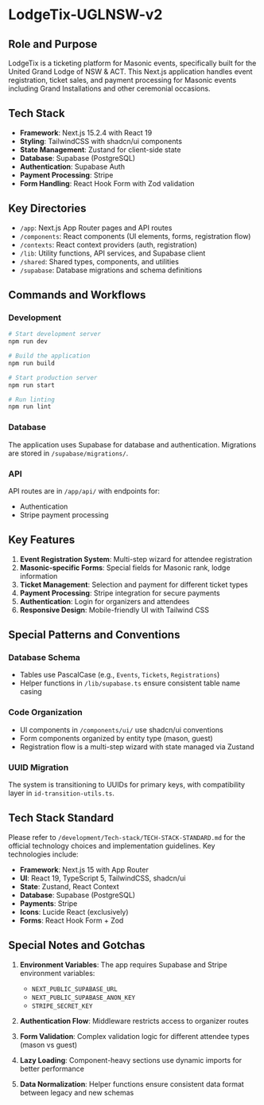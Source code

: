 # LodgeTix-UGLNSW-v2

## Role and Purpose
LodgeTix is a ticketing platform for Masonic events, specifically built for the United Grand Lodge of NSW & ACT. This Next.js application handles event registration, ticket sales, and payment processing for Masonic events including Grand Installations and other ceremonial occasions.

## Tech Stack
- **Framework**: Next.js 15.2.4 with React 19
- **Styling**: TailwindCSS with shadcn/ui components
- **State Management**: Zustand for client-side state
- **Database**: Supabase (PostgreSQL)
- **Authentication**: Supabase Auth
- **Payment Processing**: Stripe
- **Form Handling**: React Hook Form with Zod validation

## Key Directories
- `/app`: Next.js App Router pages and API routes
- `/components`: React components (UI elements, forms, registration flow)
- `/contexts`: React context providers (auth, registration)
- `/lib`: Utility functions, API services, and Supabase client
- `/shared`: Shared types, components, and utilities
- `/supabase`: Database migrations and schema definitions

## Commands and Workflows

### Development
```bash
# Start development server
npm run dev

# Build the application
npm run build

# Start production server
npm run start

# Run linting
npm run lint
```

### Database
The application uses Supabase for database and authentication. Migrations are stored in `/supabase/migrations/`.

### API
API routes are in `/app/api/` with endpoints for:
- Authentication
- Stripe payment processing

## Key Features
1. **Event Registration System**: Multi-step wizard for attendee registration
2. **Masonic-specific Forms**: Special fields for Masonic rank, lodge information
3. **Ticket Management**: Selection and payment for different ticket types
4. **Payment Processing**: Stripe integration for secure payments
5. **Authentication**: Login for organizers and attendees
6. **Responsive Design**: Mobile-friendly UI with Tailwind CSS

## Special Patterns and Conventions

### Database Schema
- Tables use PascalCase (e.g., `Events`, `Tickets`, `Registrations`)
- Helper functions in `/lib/supabase.ts` ensure consistent table name casing

### Code Organization
- UI components in `/components/ui/` use shadcn/ui conventions
- Form components organized by entity type (mason, guest)
- Registration flow is a multi-step wizard with state managed via Zustand

### UUID Migration
The system is transitioning to UUIDs for primary keys, with compatibility layer in `id-transition-utils.ts`.

## Tech Stack Standard

Please refer to `/development/Tech-stack/TECH-STACK-STANDARD.md` for the official technology choices and implementation guidelines. Key technologies include:

- **Framework**: Next.js 15 with App Router
- **UI**: React 19, TypeScript 5, TailwindCSS, shadcn/ui
- **State**: Zustand, React Context
- **Database**: Supabase (PostgreSQL)
- **Payments**: Stripe
- **Icons**: Lucide React (exclusively)
- **Forms**: React Hook Form + Zod

## Special Notes and Gotchas
1. **Environment Variables**: The app requires Supabase and Stripe environment variables:
   - `NEXT_PUBLIC_SUPABASE_URL`
   - `NEXT_PUBLIC_SUPABASE_ANON_KEY`
   - `STRIPE_SECRET_KEY`

2. **Authentication Flow**: Middleware restricts access to organizer routes

3. **Form Validation**: Complex validation logic for different attendee types (mason vs guest)

4. **Lazy Loading**: Component-heavy sections use dynamic imports for better performance

5. **Data Normalization**: Helper functions ensure consistent data format between legacy and new schemas